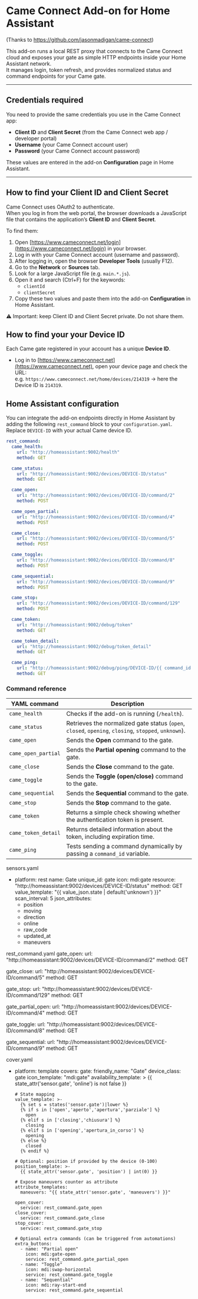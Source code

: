 # Came Connect Add-on for Home Assistant

(Thanks to https://github.com/jasonmadigan/came-connect)

This add-on runs a local REST proxy that connects to the Came Connect cloud and exposes your gate as simple HTTP endpoints inside your Home Assistant network.  
It manages login, token refresh, and provides normalized status and command endpoints for your Came gate.

---

## Credentials required
You need to provide the same credentials you use in the Came Connect app:
- **Client ID** and **Client Secret** (from the Came Connect web app / developer portal)
- **Username** (your Came Connect account user)
- **Password** (your Came Connect account password)

These values are entered in the add-on **Configuration** page in Home Assistant.

---

## How to find your Client ID and Client Secret

Came Connect uses OAuth2 to authenticate.  
When you log in from the web portal, the browser downloads a JavaScript file that contains the application’s **Client ID** and **Client Secret**.

To find them:

1. Open [https://www.cameconnect.net/login](https://www.cameconnect.net/login) in your browser.
2. Log in with your Came Connect account (username and password).
3. After logging in, open the browser **Developer Tools** (usually F12).
4. Go to the **Network** or **Sources** tab.
5. Look for a large JavaScript file (e.g. `main.*.js`).
6. Open it and search (Ctrl+F) for the keywords:
   - `clientId`
   - `clientSecret`
7. Copy these two values and paste them into the add-on **Configuration** in Home Assistant.

⚠️ Important: keep Client ID and Client Secret private. Do not share them.

## How to find your your Device ID
Each Came gate registered in your account has a unique **Device ID**.

- Log in to [https://www.cameconnect.net](https://www.cameconnect.net), open your device page and check the URL:  
  e.g. `https://www.cameconnect.net/home/devices/214319` → here the Device ID is `214319`.

  
## Home Assistant configuration

You can integrate the add-on endpoints directly in Home Assistant by adding the following `rest_command` block to your `configuration.yaml`.  
Replace `DEVICE-ID` with your actual Came device ID.

```yaml
rest_command:
  came_health:
    url: "http://homeassistant:9002/health"
    method: GET

  came_status:
    url: "http://homeassistant:9002/devices/DEVICE-ID/status"
    method: GET

  came_open:
    url: "http://homeassistant:9002/devices/DEVICE-ID/command/2"
    method: POST

  came_open_partial:
    url: "http://homeassistant:9002/devices/DEVICE-ID/command/4"
    method: POST

  came_close:
    url: "http://homeassistant:9002/devices/DEVICE-ID/command/5"
    method: POST

  came_toggle:
    url: "http://homeassistant:9002/devices/DEVICE-ID/command/8"
    method: POST

  came_sequential:
    url: "http://homeassistant:9002/devices/DEVICE-ID/command/9"
    method: POST

  came_stop:
    url: "http://homeassistant:9002/devices/DEVICE-ID/command/129"
    method: POST

  came_token:
    url: "http://homeassistant:9002/debug/token"
    method: GET

  came_token_detail:
    url: "http://homeassistant:9002/debug/token_detail"
    method: GET

  came_ping:
    url: "http://homeassistant:9002/debug/ping/DEVICE-ID/{{ command_id }}"
    method: GET

```

### Command reference

| YAML command        | Description                                                                 |
|---------------------|-----------------------------------------------------------------------------|
| `came_health`       | Checks if the add-on is running (`/health`).                                |
| `came_status`       | Retrieves the normalized gate status (`open`, `closed`, `opening`, `closing`, `stopped`, `unknown`). |
| `came_open`         | Sends the **Open** command to the gate.                                     |
| `came_open_partial` | Sends the **Partial opening** command to the gate.                          |
| `came_close`        | Sends the **Close** command to the gate.                                    |
| `came_toggle`       | Sends the **Toggle (open/close)** command to the gate.                      |
| `came_sequential`   | Sends the **Sequential** command to the gate.                               |
| `came_stop`         | Sends the **Stop** command to the gate.                                     |
| `came_token`        | Returns a simple check showing whether the authentication token is present. |
| `came_token_detail` | Returns detailed information about the token, including expiration time.    |
| `came_ping`         | Tests sending a command dynamically by passing a `command_id` variable.     |





sensors.yaml
- platform: rest
  name: Gate
  unique_id: gate
  icon: mdi:gate
  resource: "http://homeassistant:9002/devices/DEVICE-ID/status"
  method: GET
  value_template: "{{ value_json.state | default('unknown') }}"
  scan_interval: 5
  json_attributes:
    - position
    - moving
    - direction
    - online
    - raw_code
    - updated_at
    - maneuvers

rest_command.yaml
gate_open:
  url: "http://homeassistant:9002/devices/DEVICE-ID/command/2"
  method: GET

gate_close:
  url: "http://homeassistant:9002/devices/DEVICE-ID/command/5"
  method: GET

gate_stop:
  url: "http://homeassistant:9002/devices/DEVICE-ID/command/129"
  method: GET

gate_partial_open:
  url: "http://homeassistant:9002/devices/DEVICE-ID/command/4"
  method: GET

gate_toggle:
  url: "http://homeassistant:9002/devices/DEVICE-ID/command/8"
  method: GET

gate_sequential:
  url: "http://homeassistant:9002/devices/DEVICE-ID/command/9"
  method: GET

cover.yaml
- platform: template
  covers:
    gate:
      friendly_name: "Gate"
      device_class: gate
      icon_template: "mdi:gate"
      availability_template: >
        {{ state_attr('sensor.gate', 'online') is not false }}

      # State mapping
      value_template: >-
        {% set s = states('sensor.gate')|lower %}
        {% if s in ['open','aperto','apertura','parziale'] %}
          open
        {% elif s in ['closing','chiusura'] %}
          closing
        {% elif s in ['opening','apertura_in_corso'] %}
          opening
        {% else %}
          closed
        {% endif %}

      # Optional: position if provided by the device (0-100)
      position_template: >-
        {{ state_attr('sensor.gate', 'position') | int(0) }}

      # Expose maneuvers counter as attribute
      attribute_templates:
        maneuvers: "{{ state_attr('sensor.gate', 'maneuvers') }}"

      open_cover:
        service: rest_command.gate_open
      close_cover:
        service: rest_command.gate_close
      stop_cover:
        service: rest_command.gate_stop

      # Optional extra commands (can be triggered from automations)
      extra_buttons:
        - name: "Partial open"
          icon: mdi:gate-open
          service: rest_command.gate_partial_open
        - name: "Toggle"
          icon: mdi:swap-horizontal
          service: rest_command.gate_toggle
        - name: "Sequential"
          icon: mdi:ray-start-end
          service: rest_command.gate_sequential



